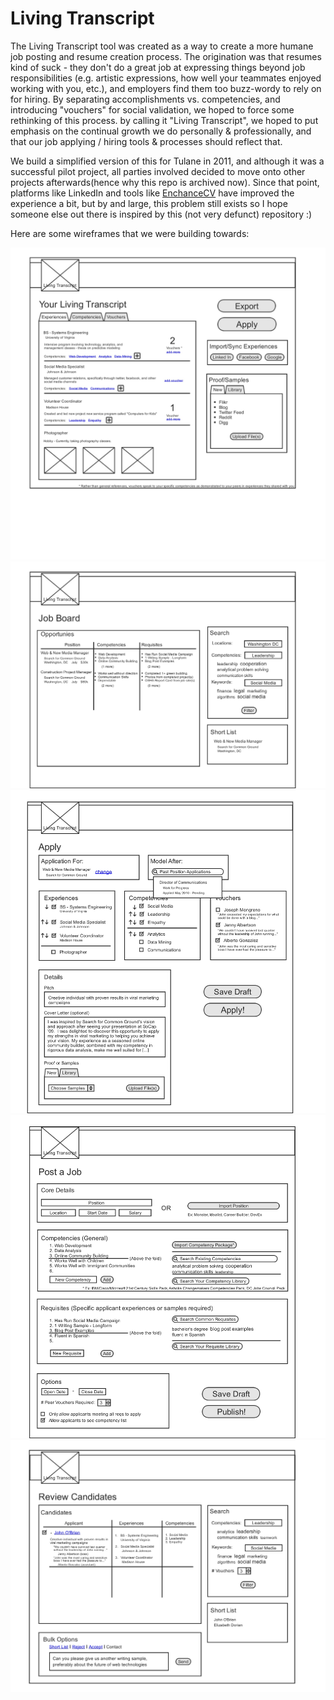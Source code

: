 # Living Transcript

The Living Transcript tool was created as a way to create a more humane job posting and resume creation process. The origination was that resumes kind of suck - they don't do a great job at expressing things beyond job responsibilities (e.g. artistic expressions, how well your teammates enjoyed working with you, etc.), and employers find them too buzz-wordy to rely on for hiring. By separating accomplishments vs. competencies, and introducing "vouchers" for social validation, we hoped to force some rethinking of this process. by calling it "Living Transcript", we hoped to put emphasis on the continual growth we do personally & professionally, and that our job applying / hiring tools & processes should reflect that.

We build a simplified version of this for Tulane in 2011, and although it was a successful pilot project, all parties involved decided to move onto other projects afterwards(hence why this repo is archived now). Since that point, platforms like LinkedIn and tools like [EnchanceCV](https://enhancv.com/) have improved the experience a bit, but by and large, this problem still exists so I hope someone else out there is inspired by this (not very defunct) repository :)

Here are some wireframes that we were building towards:

![Candidate Living Transcript](https://github.com/jeffthink/livingtranscript/blob/master/wireframes/candidate-living-transcript.jpg?raw=true)
![Candidate Job Board](https://github.com/jeffthink/livingtranscript/blob/master/wireframes/candidate-job-board.jpg?raw=true)
![Candidate Application](https://github.com/jeffthink/livingtranscript/blob/master/wireframes/candidate-apply-for-job.jpg?raw=true)
![Org Post a Job](https://github.com/jeffthink/livingtranscript/blob/master/wireframes/org-post-job.jpg?raw=true)
![Org Review Candidates](https://github.com/jeffthink/livingtranscript/blob/master/wireframes/org-review-candidates.jpg?raw=true)
